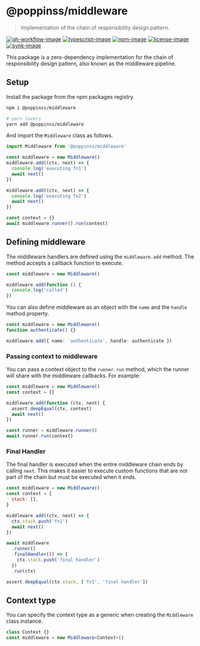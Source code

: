 # @poppinss/middleware
> Implementation of the chain of responsibility design pattern.

[![gh-workflow-image]][gh-workflow-url] [![typescript-image]][typescript-url] [![npm-image]][npm-url] [![license-image]][license-url] [![synk-image]][synk-url]

This package is a zero-dependency implementation for the chain of responsibility design pattern, also known as the middleware pipeline.

## Setup
Install the package from the npm packages registry.

```sh
npm i @poppinss/middleware

# yarn lovers
yarn add @poppinss/middleware
```

And import the `Middleware` class as follows.

```ts
import Middleware from '@poppinss/middleware'

const middleware = new Middleware()
middleware.add((ctx, next) => {
  console.log('executing fn1')
  await next()
})

middleware.add((ctx, next) => {
  console.log('executing fn2')
  await next()
})

const context = {}
await middleware.runner().run(context)
```

## Defining middleware

The middleware handlers are defined using the `middleware.add` method. The method accepts a callback function to execute.

```ts
const middleware = new Middleware()

middleware.add(function () {
  console.log('called')
})
```

You can also define middleware as an object with the `name` and the `handle` method property.

```ts
const middleware = new Middleware()
function authenticate() {}

middleware.add({ name: 'authenticate', handle: authenticate })
```

### Passing context to middleware
You can pass a context object to the `runner.run` method, which the runner will share with the middleware callbacks. For example:

```ts
const middleware = new Middleware()
const context = {}

middleware.add(function (ctx, next) {
  assert.deepEqual(ctx, context)
  await next()
})

const runner = middleware.runner()
await runner.run(context)
```


### Final Handler
The final handler is executed when the entire middleware chain ends by calling `next`. This makes it easier to execute custom functions that are not part of the chain but must be executed when it ends.

```js
const middleware = new Middleware()
const context = {
  stack: [],
}

middleware.add((ctx, next) => {
  ctx.stack.push('fn1')
  await next()
})

await middleware
  .runner()
  .finalHandler(() => {
    ctx.stack.push('final handler')
  })
  .run(ctx)

assert.deepEqual(ctx.stack, ['fn1', 'final handler'])
```

## Context type
You can specify the context type as a generic when creating the `Middleware` class instance.

```ts
class Context {}
const middleware = new Middleware<Context>()
```

[gh-workflow-image]: https://img.shields.io/github/workflow/status/poppinss/co-compose/test?style=for-the-badge
[gh-workflow-url]: https://github.com/poppinss/co-compose/actions/workflows/test.yml "Github action"

[typescript-image]: https://img.shields.io/badge/Typescript-294E80.svg?style=for-the-badge&logo=typescript
[typescript-url]: "typescript"

[npm-image]: https://img.shields.io/npm/v/co-compose.svg?style=for-the-badge&logo=npm
[npm-url]: https://npmjs.org/package/co-compose 'npm'

[license-image]: https://img.shields.io/npm/l/co-compose?color=blueviolet&style=for-the-badge
[license-url]: LICENSE.md 'license'

[synk-image]: https://img.shields.io/snyk/vulnerabilities/github/poppinss/co-compose?label=Synk%20Vulnerabilities&style=for-the-badge
[synk-url]: https://snyk.io/test/github/poppinss/co-compose?targetFile=package.json 'synk'
